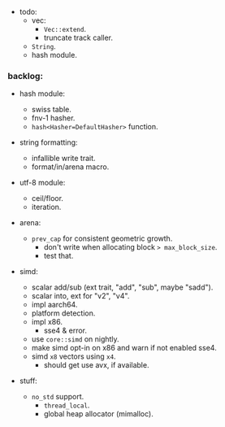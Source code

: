 
- todo:
    - vec:
        - `Vec::extend`.
        - truncate track caller.
    - `String`.
    - hash module.



### backlog:

- hash module:
    - swiss table.
    - fnv-1 hasher.
    - `hash<Hasher=DefaultHasher>` function.

- string formatting:
    - infallible write trait.
    - format/in/arena macro.

- utf-8 module:
    - ceil/floor.
    - iteration.

- arena:
    - `prev_cap` for consistent geometric growth.
        - don't write when allocating block `> max_block_size`.
        - test that.

- simd:
    - scalar add/sub (ext trait, "add", "sub", maybe "sadd").
    - scalar into, ext for "v2", "v4".
    - impl aarch64.
    - platform detection.
    - impl x86.
        - sse4 & error.
    - use `core::simd` on nightly.
    - make simd opt-in on x86 and warn if not enabled sse4.
    - simd `x8` vectors using `x4`.
        - should get use avx, if available.

- stuff:
    - `no_std` support.
        - `thread_local`.
        - global heap allocator (mimalloc).


